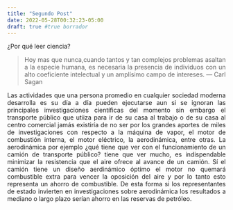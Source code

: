 ```yaml
---
title: "Segundo Post"
date: 2022-05-28T00:32:23-05:00
draft: true #true borrador
---
```


¿Por qué leer ciencia?

> Hoy mas que nunca,cuando tantos y tan complejos problemas asaltan a la especie humana, es necesaria la presencia de individuos con un alto coeficiente intelectual y un amplísimo campo de intereses.  — Carl Sagan

<style>body {text-align: justify}</style>

Las actividades que una persona promedio en cualquier sociedad moderna desarrolla es su día a día pueden ejecutarse aun si se ignoran las principales investigaciones científicas del momento sin embargo  el transporte público que utiiza para ir de su casa al trabajo o de su casa al centro comercial jamás existiría de no ser por los grandes aportes de miles de investigaciones con respecto a la máquina de vapor, el motor de combustión interna, el motor eléctrico, la aerodinámica, entre otras. La aerodinámica por ejemplo ¿qué tiene que ver con el funcionamiento de un camión de transporte público?  tiene que ver mucho, es indispendable minimizar la resistencia que el aire ofrece al avance de un camión. Sí el camión tiene un diseño aerdinámico óptimo el motor no quemará combustible extra para vencer la oposición del aire y por lo tanto esto representa un ahorro de combustible. De esta forma si los representantes de estado invierten en investigaciones sobre aerodinámica los resultados a mediano o largo plazo serían ahorro en las reservas de petróleo. 

